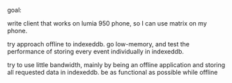 goal:

write client that works on lumia 950 phone, so I can use matrix on my phone.

try approach offline to indexeddb. go low-memory, and test the performance of storing every event individually in indexeddb.

try to use little bandwidth, mainly by being an offline application and storing all requested data in indexeddb.
be as functional as possible while offline
